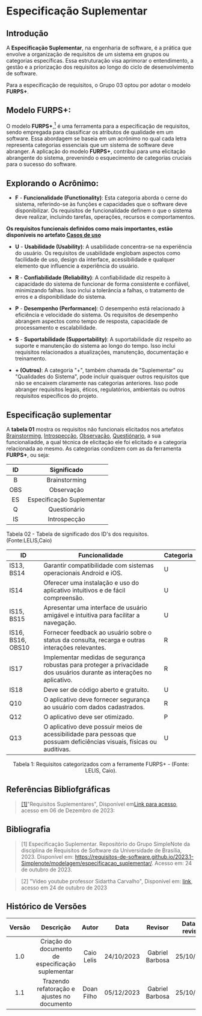 # Especificação Suplementar

## Introdução

A **Especificação Suplementar**, na engenharia de software, é a prática que envolve a organização de requisitos de um sistema em grupos ou categorias específicas. Essa estruturação visa aprimorar o entendimento, a gestão e a priorização dos requisitos ao longo do ciclo de desenvolvimento de software.

Para a especificação de requisitos, o Grupo 03 optou por adotar o modelo **FURPS+**.


## Modelo FURPS+: 

O modelo **FURPS+**,<a id = "Refb1" href = "#Ref1"><sup>1</sup></a> é uma ferramenta para a especificação de requisitos, sendo empregada para classificar os atributos de qualidade em um software. Essa abordagem se baseia em um acrônimo no qual cada letra representa categorias essenciais que um sistema de software deve abranger. A aplicação do modelo **FURPS+**, contribui para uma elicitação abrangente do sistema, prevenindo o esquecimento de categorias cruciais para o sucesso do software.

## Explorando o Acrônimo:

- **F** - **Funcionalidade (Functionality)**: Esta categoria aborda o cerne do sistema, referindo-se às funções e capacidades que o software deve disponibilizar. Os requisitos de funcionalidade definem o que o sistema deve realizar, incluindo tarefas, operações, recursos e comportamentos.

**Os requisitos funcionais definidos como mais importantes, estão disponíveis no artefato [Casos de uso](https://requisitos-de-software.github.io/2023.2-BRBMobilidade/modelagem/casos_de_uso/)**


- **U** - **Usabilidade (Usability)**: A usabilidade concentra-se na experiência do usuário. Os requisitos de usabilidade englobam aspectos como facilidade de uso, design da interface, acessibilidade e qualquer elemento que influencie a experiência do usuário.

- **R** - **Confiabilidade (Reliability)**: A confiabilidade diz respeito à capacidade do sistema de funcionar de forma consistente e confiável, minimizando falhas. Isso inclui a tolerância a falhas, o tratamento de erros e a disponibilidade do sistema.

- **P** - **Desempenho (Performance)**: O desempenho está relacionado à eficiência e velocidade do sistema. Os requisitos de desempenho abrangem aspectos como tempo de resposta, capacidade de processamento e escalabilidade.

- **S** - **Suportabilidade (Supportability)**: A suportabilidade diz respeito ao suporte e manutenção do sistema ao longo do tempo. Isso inclui requisitos relacionados a atualizações, manutenção, documentação e treinamento.

- **+ (Outros)**: A categoria "+", também chamada de "Suplementar" ou "Qualidades do Sistema", pode incluir quaisquer outros requisitos que não se encaixem claramente nas categorias anteriores. Isso pode abranger requisitos legais, éticos, regulatórios, ambientais ou outros requisitos específicos do projeto.


## Especificação suplementar

A **tabela 01** mostra os requisitos não funcionais elicitados nos artefatos [Brainstorming](https://requisitos-de-software.github.io/2023.2-BRBMobilidade/elicitacao/tecnicas/brainstorming/), [Introspecção](https://requisitos-de-software.github.io/2023.2-BRBMobilidade/elicitacao/tecnicas/introspeccao/), [Observação](https://requisitos-de-software.github.io/2023.2-BRBMobilidade/elicitacao/tecnicas/observacao/), [Questiónario](https://requisitos-de-software.github.io/2023.2-BRBMobilidade/elicitacao/tecnicas/questionario/), a sua funcionaliadde, a qual técnica de elicitação ele foi elicitado e a categoria relacionada ao mesmo. As categorias condizem com as da ferramenta **FURPS+**, ou seja:

<div align="center">
  <table>
    <thead>
      <tr>
        <th><strong>ID</strong></th>
        <th><strong>Significado</strong></th>
      </tr>
    </thead>
    <tbody>
      <tr>
        <td align="center">B</td>
        <td align="center">Brainstorming</td>
      </tr>
      <tr>
        <td align="center">OBS</td>
        <td align="center">Observação</td>
      </tr>
      <tr>
        <td align="center">ES</td>
        <td align="center">Especificação Suplementar</td>
      </tr>
      <tr>
        <td align="center">Q</td>
        <td align="center">Questionário</td>
      </tr>
      <tr>
        <td align="center">IS</td>
        <td align="center">Introspecção</td>
      </tr>
    </tbody>
  </table>
</div>

<p style="text-align: center;">

Tabela 02 - Tabela de significado dos ID's dos requisitos. (Fonte:LELIS,Caio)

</p>

| ID   | Funcionalidade                                       | Categoria   |
| -- | -------------------------------------------------- | --------- |
| IS13, BS14  | Garantir compatibilidade com sistemas operacionais Android e iOS. | U |
|  IS14 | Oferecer uma instalação e uso do aplicativo intuitivos e de fácil compreensão. | U |
|IS15, BS15  | Apresentar uma interface de usuário amigável e intuitiva para facilitar a navegação. | U |
| IS16, BS16, OBS10  | Fornecer feedback ao usuário sobre o status da consulta, recarga e outras interações relevantes. | R |
|IS17  | Implementar medidas de segurança robustas para proteger a privacidade dos usuários durante as interações no aplicativo. | R |
|  IS18 | Deve ser de código aberto e gratuito. | U |
|Q10   | O aplicativo deve fornecer segurança ao usuário com dados cadastrados. | R |
| Q12 | O aplicativo deve ser otimizado. | P |
|Q13  | O aplicativo deve possuir meios de acessibilidade para pessoas que possuam deficiências visuais, físicas ou auditivas. |  U|

<div style="text-align: center">
<p> Tabela 1: Requisitos categorizados com a ferramente FURPS+  - (Fonte: LELIS, Caio).</p>
</div>



## **Referências Bibliofgráficas**

><a id = "Ref1" href = "#Refb1">[1]</a>"Requisitos Suplementares", Disponível em[Link para acesso](https://www.cin.ufpe.br/~rls2/processo_tg/Metodologia%20S&B/guidances/concepts/supporting_requirements_C0220FE1.html#:~:text=Os%20Requisitos%20Suplementares%20s%C3%A3o%20categorizados,interface%20e%20regras%20de%20neg%C3%B3cio.), acesso em 06 de Dezembro de 2023:

## **Bibliografia** 
> [1] Especificação Suplementar. Repositório do Grupo SimpleNote da disciplina de Requisitos de Software da Universidade de Brasília, 2023. Disponível em: <https://requisitos-de-software.github.io/2023.1-Simplenote/modelagem/especificacao_suplementar/>. Acesso em: 24 de outubro de 2023.

> [2] "Vídeo youtube professor Sidartha Carvalho", Disponível em: [link](https://www.youtube.com/watch?v=FLSqAFtJ-kg), acesso em 24 de outubro de 2023


## **Histórico de Versões**

| Versão |          Descrição              |     Autor      |      Data      |   Revisor     |    Data de revisão    |  
|:------:|:-------------------------------:|:--------------:|:--------------:|:-------------:|:---------------------:|
|  1.0   | Criação do documento de especificação suplementar |   Caio Lelis   |   24/10/2023   | Gabriel Barbosa |  25/10/2023    |
|  1.1   | Trazendo refatoração e ajustes no documento |   Doan Filho   |   05/12/2023   | Gabriel Barbosa |  25/10/2023    |